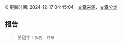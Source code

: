 :alarm_clock: 更新时间: 2024-12-17 04:45:04。[文章来源](/README.md)、[文章分类](/TAGS.md)

## 报告


> 关键字：`报告`、`月报`



